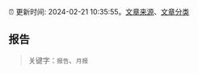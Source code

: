 :alarm_clock: 更新时间: 2024-02-21 10:35:55。[文章来源](/README.md)、[文章分类](/TAGS.md)

## 报告


> 关键字：`报告`、`月报`



